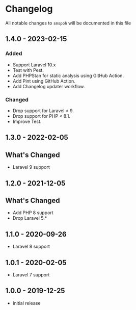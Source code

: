 # Changelog

All notable changes to `smspoh` will be documented in this file

## 1.4.0 - 2023-02-15

### Added
- Support Laravel 10.x
- Test with Pest.
- Add PHPStan for static analysis using GitHub Action.
- Add Pint using GitHub Action.
- Add Changelog updater workflow.

### Changed
- Drop support for Laravel < 9.
- Drop support for PHP < 8.1.
- Improve Test.

## 1.3.0 - 2022-02-05

## What's Changed

- Laravel 9 support

## 1.2.0 - 2021-12-05

## What's Changed

- Add PHP 8 support
- Drop Laravel 5.*

## 1.1.0 - 2020-09-26

- Laravel 8 support

## 1.0.1 - 2020-02-05

- Laravel 7 support

## 1.0.0 - 2019-12-25

- initial release
